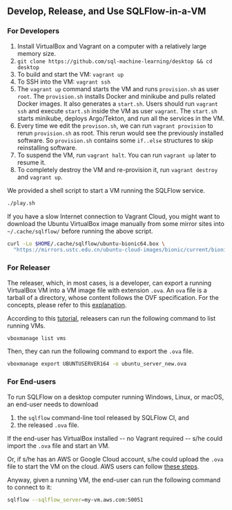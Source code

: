 ## Develop, Release, and Use SQLFlow-in-a-VM

### For Developers

1. Install VirtualBox and Vagrant on a computer with a relatively large memory size.
1. `git clone https://github.com/sql-machine-learning/desktop && cd desktop`
1. To build and start the VM: `vagrant up`
1. To SSH into the VM: `vagrant ssh`
1. The `vagrant up` command starts the VM and runs `provision.sh` as user `root`.  The `provision.sh` installs Docker and minikube and pulls related Docker images.  It also generates a `start.sh`.  Users should run `vagrant ssh` and execute `start.sh` inside the VM as user `vagrant`.  The `start.sh` starts minikube, deploys Argo/Tekton, and run all the services in the VM.
1. Every time we edit the `provison.sh`, we can run `vagrant provision` to rerun `provision.sh` as root.  This rerun would see the previously installed software.  So `provision.sh` contains some `if..else` structures to skip reinstalling software.
1. To suspend the VM, run `vagrant halt`.  You can run `vagrant up` later to resume it.
1. To completely destroy the VM and re-provision it, run `vagrant destroy` and `vagrant up`.

We provided a shell script to start a VM running the SQLFlow service.

```bash
./play.sh
```

If you have a slow Internet connection to Vagrant Cloud, you might want to
download the Ubuntu VirtualBox image manually from some mirror sites into
`~/.cache/sqlflow/` before running the above script.

```bash
curl -Lo $HOME/.cache/sqlflow/ubuntu-bionic64.box \
  "https://mirrors.ustc.edu.cn/ubuntu-cloud-images/bionic/current/bionic-server-cloudimg-amd64-vagrant.box"
```

### For Releaser

The releaser, which, in most cases, is a developer, can export a running VirtualBox VM into a VM image file with extension `.ova`.  An `ova` file is a tarball of a directory, whose content follows the OVF specification.  For the concepts, please refer to this [explanation](https://damiankarlson.com/2010/11/01/ovas-and-ovfs-what-are-they-and-whats-the-difference/).

According to this [tutorial](https://www.techrepublic.com/article/how-to-import-and-export-virtualbox-appliances-from-the-command-line/), releasers can run the following command to list running VMs.

```bash
vboxmanage list vms
```

Then, they can run the following command to export the `.ova` file.

```bash
vboxmanage export UBUNTUSERVER164 -o ubuntu_server_new.ova
```

### For End-users

To run SQLFlow on a desktop computer running Windows, Linux, or macOS, an end-user needs to download

1. the `sqlflow` command-line tool released by SQLFlow CI, and
1. the released `.ova` file.

If the end-user has VirtualBox installed -- no Vagrant required -- s/he could import the `.ova` file and start an VM.

Or, if s/he has an AWS or Google Cloud account, s/he could upload the `.ova` file to start the VM on the cloud.  AWS users can follow [these steps](https://aws.amazon.com/ec2/vm-import/).

Anyway, given a running VM, the end-user can run the following command to connect to it:

```bash
sqlflow --sqlflow_server=my-vm.aws.com:50051
```
